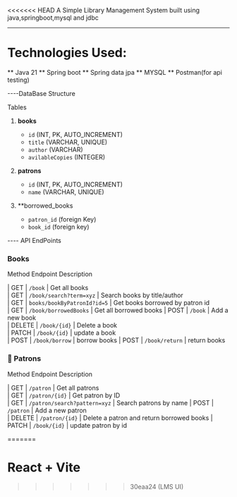 <<<<<<< HEAD
A Simple Library Management System built using java,springboot,mysql and jdbc

----
# Technologies Used:
** Java 21
** Spring boot
** Spring data jpa
** MYSQL
** Postman(for api testing)


----DataBase Structure

Tables

1. **books**
   - `id` (INT, PK, AUTO_INCREMENT)
   - `title` (VARCHAR, UNIQUE)
   - `author` (VARCHAR)
   - `avilableCopies` (INTEGER)

2. **patrons**
   - `id` (INT, PK, AUTO_INCREMENT)
   - `name` (VARCHAR, UNIQUE)

3. **borrowed_books
   - `patron_id` (foreign Key)
   - `book_id`   (foreign key)

---- API EndPoints

### Books
Method          Endpoint                  Description                      

| GET    | `/book`                      | Get all books                    
| GET    | `/book/search?term=xyz`      | Search books by title/author     
| GET    | `books/bookByPatronId?id=5`  | Get books borrowed by patron id    
| GET    | `/book/borrowedBooks`        | Get all borrowed books
| POST   | `/book`                      | Add a new book                   
| DELETE | `/book/{id}`                 | Delete a book     
| PATCH  | `/book/{id}`                 | update a book     
| POST   | `/book/borrow`               | borrow  books
| POST   | `/book/return`               | return books

### 👤 Patrons
 Method      Endpoint                   Description                    

| GET    | `/patron`                   | Get all patrons                 
| GET    | `/patron/{id}`              | Get patron by ID                
| GET    | `/patron/search?pattern=xyz`   |   Search patrons by name
| POST   | `/patron`                   | Add a new patron                
| DELETE | `/patron/{id}`              | Delete a patron and return borrowed books 
| PATCH  | `/book/{id}`                | update patron by id   

=======
# React + Vite
>>>>>>> 30eaa24 (LMS UI)
